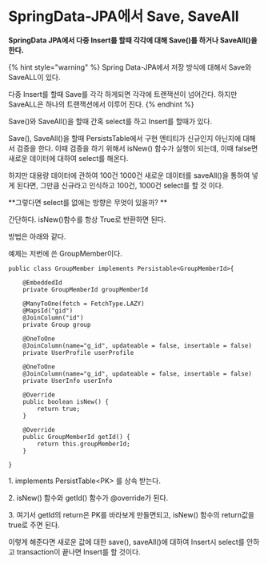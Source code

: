 # SpringData-JPA에서 Save, SaveAll

&#x20;**SpringData JPA에서 다중 Insert를 할때 각각에 대해 Save()를 하거나 SaveAll()을 한다.**

{% hint style="warning" %}
Spring Data-JPA에서 저장 방식에 대해서 Save와 SaveALL이 있다.

다중 Insert를 할때 Save를 각각 하게되면 각각에 트랜잭션이 넘어간다. 하지만 SaveALL은 하나의 트랜잭션에서 이루어 진다.
{% endhint %}

Save()와 SaveAll()을 할때 간혹 select를 하고 Insert를 할때가 있다.&#x20;

Save(), SaveAll()을 할때 PersistsTable에서 구현 엔티티가 신규인지 아닌지에 대해서 검증을 한다. 이때  검증을 하기 위해서 isNew() 함수가 실행이 되는데, 이때 false면 새로운 데이터에 대하여 select를 해온다.

하지만 대용량 데이터에 관하여 100건 1000건 새로운 데이터를 saveAll()을 통하여 넣게 된다면, 그만큼 신규라고 인식하고 100건, 1000건 select를 할 것 이다.&#x20;

**그렇다면 select를 없애는 방향은 무엇이 있을까? **

간단하다. isNew()함수를 항상 True로 반환하면 된다.

&#x20;방법은 아래와 같다.

&#x20;예제는 저번에 쓴 GroupMember이다.

```
public class GroupMember implements Persistable<GroupMemberId>{

    @EmbeddedId
    private GroupMemberId groupMemberId
    
    @ManyToOne(fetch = FetchType.LAZY)
    @MapsId("gid")
    @JoinColumn("id")
    private Group group
    
    @OneToOne
    @JoinColumn(name="g_id", updateable = false, insertable = false)
    private UserProfile userProfile
    
    @OneToOne
    @JoinColumn(name="g_id", updateable = false, insertable = false)
    private UserInfo userInfo
    
    @Override
    public boolean isNew() {
        return true;
    }

    @Override
    public GroupMemberId getId() {
        return this.groupMemberId;
    }

}
```

&#x20; 1\. implements PersistTable\<PK> 를 상속 받는다.

&#x20; 2\. isNew() 함수와 getId() 함수가 @override가 된다.&#x20;

&#x20; 3\. 여기서 getId의 return은 PK를 바라보게 만들면되고, isNew() 함수의 return값을 true로 주면 된다.

&#x20;  이렇게 해준다면 새로운 값에 대한 save(), saveAll()에 대하여 Insert시 select를 안하고 transaction이 끝나면 Insert를 할 것이다.
